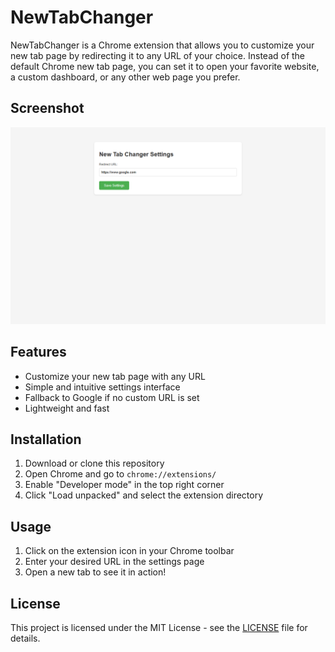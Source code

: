 # NewTabChanger

NewTabChanger is a Chrome extension that allows you to customize your new tab page by redirecting it to any URL of your choice. Instead of the default Chrome new tab page, you can set it to open your favorite website, a custom dashboard, or any other web page you prefer.

## Screenshot

![NewTabChanger Settings](screenshot.png)

## Features

- Customize your new tab page with any URL
- Simple and intuitive settings interface
- Fallback to Google if no custom URL is set
- Lightweight and fast

## Installation

1. Download or clone this repository
2. Open Chrome and go to `chrome://extensions/`
3. Enable "Developer mode" in the top right corner
4. Click "Load unpacked" and select the extension directory

## Usage

1. Click on the extension icon in your Chrome toolbar
2. Enter your desired URL in the settings page
3. Open a new tab to see it in action!

## License
This project is licensed under the MIT License - see the [LICENSE](LICENSE) file for details.
